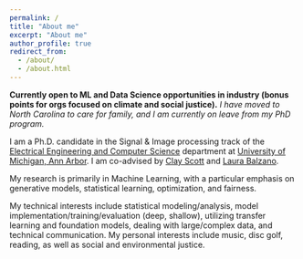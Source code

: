 ```yaml
---
permalink: /
title: "About me"
excerpt: "About me"
author_profile: true
redirect_from: 
  - /about/
  - /about.html
---
```


**Currently open to ML and Data Science opportunities in industry (bonus points for orgs focused on climate and social justice).** *I have moved to North Carolina to care for family, and I am currently on leave from my PhD program.*

I am a Ph.D. candidate in the Signal & Image processing track of the [Electrical Engineering and Computer Science](https://eecs.engin.umich.edu/) department at [University of Michigan, Ann Arbor](https://umich.edu/research/). I am co-advised by [Clay Scott](http://web.eecs.umich.edu/~cscott/) and [Laura Balzano](https://web.eecs.umich.edu/~girasole/).

My research is primarily in Machine Learning, with a particular emphasis on generative models, statistical learning, optimization, and fairness.

My technical interests include statistical modeling/analysis, model implementation/training/evaluation (deep, shallow), utilizing transfer learning and foundation models, dealing with large/complex data, and technical communication. My personal interests include music, disc golf, reading, as well as social and environmental justice. 

